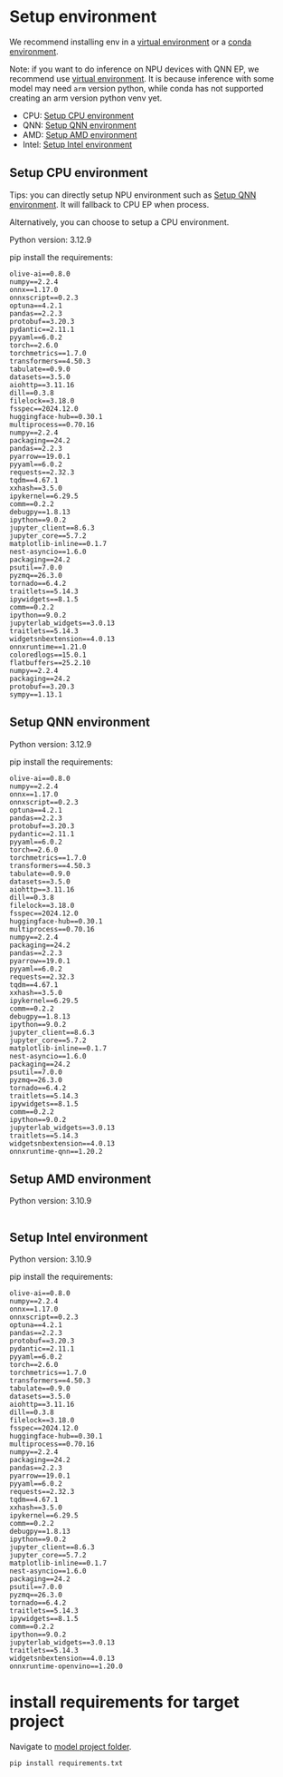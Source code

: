 # Setup environment
We recommend installing env in a [virtual environment](https://docs.python.org/3/library/venv.html) or a [conda environment](https://docs.conda.io/projects/conda/en/latest/user-guide/tasks/manage-environments.html).

Note: if you want to do inference on NPU devices with QNN EP, we recommend use [virtual environment](https://docs.python.org/3/library/venv.html). It is because inference with some model may need `arm` version python, while conda has not supported creating an arm version python venv yet.

- CPU: [Setup CPU environment](#setup-cpu-environment)
- QNN: [Setup QNN environment](#setup-qnn-environment)
- AMD: [Setup AMD environment](#setup-amd-environment)
- Intel: [Setup Intel environment](#setup-intel-environment)

## Setup CPU environment
Tips: you can directly setup NPU environment such as [Setup QNN environment](#setup-qnn-environment). It will fallback to CPU EP when process.

Alternatively, you can choose to setup a CPU environment.

Python version: 3.12.9

pip install the requirements:
```
olive-ai==0.8.0
numpy==2.2.4
onnx==1.17.0
onnxscript==0.2.3
optuna==4.2.1
pandas==2.2.3
protobuf==3.20.3
pydantic==2.11.1
pyyaml==6.0.2
torch==2.6.0
torchmetrics==1.7.0
transformers==4.50.3
tabulate==0.9.0
datasets==3.5.0
aiohttp==3.11.16
dill==0.3.8
filelock==3.18.0
fsspec==2024.12.0
huggingface-hub==0.30.1
multiprocess==0.70.16
numpy==2.2.4
packaging==24.2
pandas==2.2.3
pyarrow==19.0.1
pyyaml==6.0.2
requests==2.32.3
tqdm==4.67.1
xxhash==3.5.0
ipykernel==6.29.5
comm==0.2.2
debugpy==1.8.13
ipython==9.0.2
jupyter_client==8.6.3
jupyter_core==5.7.2
matplotlib-inline==0.1.7
nest-asyncio==1.6.0
packaging==24.2
psutil==7.0.0
pyzmq==26.3.0
tornado==6.4.2
traitlets==5.14.3
ipywidgets==8.1.5
comm==0.2.2
ipython==9.0.2
jupyterlab_widgets==3.0.13
traitlets==5.14.3
widgetsnbextension==4.0.13
onnxruntime==1.21.0
coloredlogs==15.0.1
flatbuffers==25.2.10
numpy==2.2.4
packaging==24.2
protobuf==3.20.3
sympy==1.13.1
```

## Setup QNN environment
Python version: 3.12.9

pip install the requirements:
```
olive-ai==0.8.0
numpy==2.2.4
onnx==1.17.0
onnxscript==0.2.3
optuna==4.2.1
pandas==2.2.3
protobuf==3.20.3
pydantic==2.11.1
pyyaml==6.0.2
torch==2.6.0
torchmetrics==1.7.0
transformers==4.50.3
tabulate==0.9.0
datasets==3.5.0
aiohttp==3.11.16
dill==0.3.8
filelock==3.18.0
fsspec==2024.12.0
huggingface-hub==0.30.1
multiprocess==0.70.16
numpy==2.2.4
packaging==24.2
pandas==2.2.3
pyarrow==19.0.1
pyyaml==6.0.2
requests==2.32.3
tqdm==4.67.1
xxhash==3.5.0
ipykernel==6.29.5
comm==0.2.2
debugpy==1.8.13
ipython==9.0.2
jupyter_client==8.6.3
jupyter_core==5.7.2
matplotlib-inline==0.1.7
nest-asyncio==1.6.0
packaging==24.2
psutil==7.0.0
pyzmq==26.3.0
tornado==6.4.2
traitlets==5.14.3
ipywidgets==8.1.5
comm==0.2.2
ipython==9.0.2
jupyterlab_widgets==3.0.13
traitlets==5.14.3
widgetsnbextension==4.0.13
onnxruntime-qnn==1.20.2
```

## Setup AMD environment
Python version: 3.10.9
```
```

## Setup Intel environment
Python version: 3.10.9

pip install the requirements:
```
olive-ai==0.8.0
numpy==2.2.4
onnx==1.17.0
onnxscript==0.2.3
optuna==4.2.1
pandas==2.2.3
protobuf==3.20.3
pydantic==2.11.1
pyyaml==6.0.2
torch==2.6.0
torchmetrics==1.7.0
transformers==4.50.3
tabulate==0.9.0
datasets==3.5.0
aiohttp==3.11.16
dill==0.3.8
filelock==3.18.0
fsspec==2024.12.0
huggingface-hub==0.30.1
multiprocess==0.70.16
numpy==2.2.4
packaging==24.2
pandas==2.2.3
pyarrow==19.0.1
pyyaml==6.0.2
requests==2.32.3
tqdm==4.67.1
xxhash==3.5.0
ipykernel==6.29.5
comm==0.2.2
debugpy==1.8.13
ipython==9.0.2
jupyter_client==8.6.3
jupyter_core==5.7.2
matplotlib-inline==0.1.7
nest-asyncio==1.6.0
packaging==24.2
psutil==7.0.0
pyzmq==26.3.0
tornado==6.4.2
traitlets==5.14.3
ipywidgets==8.1.5
comm==0.2.2
ipython==9.0.2
jupyterlab_widgets==3.0.13
traitlets==5.14.3
widgetsnbextension==4.0.13
onnxruntime-openvino==1.20.0
```

# install requirements for target project
Navigate to [model project folder](./README.md#model-files).
```
pip install requirements.txt
```
